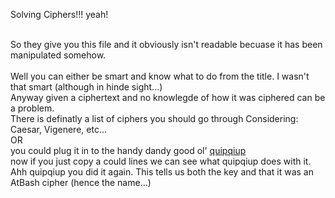 Solving Ciphers!!! yeah!

<br>
So they give you this file and it obviously isn't readable becuase it has been manipulated somehow.  <br>
<br> Well you can either be smart and know what to do from the title. I wasn't that smart (although in hinde sight...)
<br> Anyway given a ciphertext and no knowlegde of how it was ciphered can be a problem.<br> There is definatly a list of ciphers you
should go through Considering: Caesar, Vigenere, etc...  <br> OR <br> you could plug it in to the handy dandy good ol' <a href="http://quipqiup.com/index.php">quipqiup</a>
<br> now if you just copy a could lines we can see what quipqiup does with it. <br> Ahh quipqiup you did it again.  This tells us both 
the key and that it was an AtBash cipher (hence the name...)
